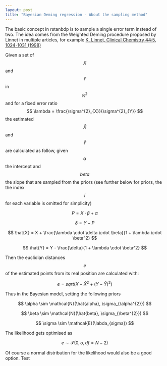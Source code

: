 ```yaml
---
layout: post
title: "Bayesian Deming regression - About the sampling method"
---
```


The basic concept in rstanbdp is to sample a single error term instead of two. The
idea comes from the Weighted Deming procedure proposed by Linnet in multiple
articles, for example [K. Linnet, Clinical Chemistry 44:5, 1024-1031 (1998)](https://doi.org/10.1093/clinchem/44.5.1024)

Given a set of $$ X $$ and $$ Y $$ in $$ \mathbb{R^{2}} $$ and for a fixed error ratio $$ \lambda = \frac{\sigma^{2}_{X}}{\sigma^{2}_{Y}} $$ the estimated $$ \hat{X} $$ and $$ \hat{Y}$$ are calculated as follow, given $$ \alpha$$ the intercept and $$ beta $$ the slope that are sampled from the priors (see further below for priors, the the index $$ i $$ for each variable is omitted for simplicity)

$$ P = X \cdot \beta + \alpha  $$

$$  \delta = Y - P  $$

$$  \hat{X} = X + \frac{\lambda \cdot \delta \cdot \beta}{1 + \lambda \cdot \beta^2} $$

$$  \hat{Y} = Y - \frac{\delta}{1 + \lambda \cdot \beta^2} $$


Then the euclidian distances $$ e $$ of the estimated points from its real position are calculated with:


$$  e = sqrt{(X - \hat{X}^{2} + (Y - \hat{Y})^{2})}  $$


Thus in the Bayesian model, setting the following priors

$$ \alpha \sim \mathcal{N}(\hat{alpha}, \sigma_{\alpha^{2}}) $$

$$ \beta \sim \mathcal{N}(\hat{beta}, \sigma_{\beta^{2}}) $$

$$ \sigma \sim \mathcal{E}(\labda_{sigma}) $$



The likelihood gets optimised as

$$ e \sim \mathcal{T}(0,\sigma,df=N-2)  $$

Of course a normal distribution for the likelihood would also be a good option. Test




